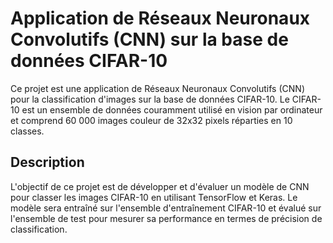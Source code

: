 # Application de Réseaux Neuronaux Convolutifs (CNN) sur la base de données CIFAR-10

Ce projet est une application de Réseaux Neuronaux Convolutifs (CNN) pour la classification d'images sur la base de données CIFAR-10. Le CIFAR-10 est un ensemble de données couramment utilisé en vision par ordinateur et comprend 60 000 images couleur de 32x32 pixels réparties en 10 classes.

## Description

L'objectif de ce projet est de développer et d'évaluer un modèle de CNN pour classer les images CIFAR-10 en utilisant TensorFlow et Keras. Le modèle sera entraîné sur l'ensemble d'entraînement CIFAR-10 et évalué sur l'ensemble de test pour mesurer sa performance en termes de précision de classification.
